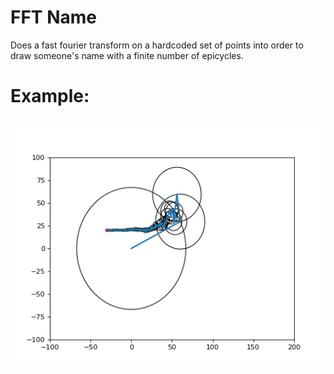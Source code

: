 # FFT Name
Does a fast fourier transform on a hardcoded set of points into order to draw someone's name with a finite number of epicycles.

# Example:
<br>
<img src="https://github.com/flippedAben/FastFourierTransformName/blob/master/miller.gif" />
<br>
